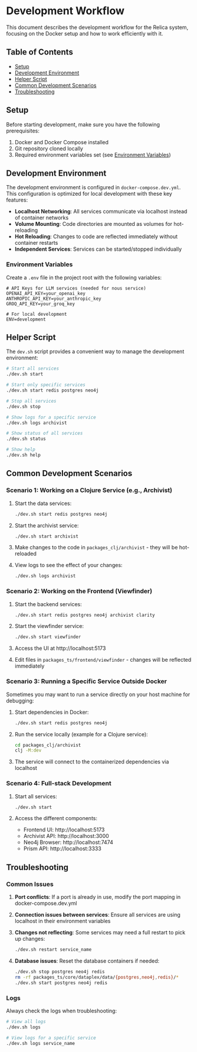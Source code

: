 # Development Workflow

This document describes the development workflow for the Relica system, focusing on the Docker setup and how to work efficiently with it.

## Table of Contents
- [Setup](#setup)
- [Development Environment](#development-environment)
- [Helper Script](#helper-script)
- [Common Development Scenarios](#common-development-scenarios)
- [Troubleshooting](#troubleshooting)

## Setup

Before starting development, make sure you have the following prerequisites:

1. Docker and Docker Compose installed
2. Git repository cloned locally
3. Required environment variables set (see [Environment Variables](#environment-variables))

## Development Environment

The development environment is configured in `docker-compose.dev.yml`. This configuration is optimized for local development with these key features:

- **Localhost Networking**: All services communicate via localhost instead of container networks
- **Volume Mounting**: Code directories are mounted as volumes for hot-reloading
- **Hot Reloading**: Changes to code are reflected immediately without container restarts
- **Independent Services**: Services can be started/stopped individually

### Environment Variables

Create a `.env` file in the project root with the following variables:

```
# API Keys for LLM services (needed for nous service)
OPENAI_API_KEY=your_openai_key
ANTHROPIC_API_KEY=your_anthropic_key
GROQ_API_KEY=your_groq_key

# For local development
ENV=development
```

## Helper Script

The `dev.sh` script provides a convenient way to manage the development environment:

```bash
# Start all services
./dev.sh start

# Start only specific services
./dev.sh start redis postgres neo4j

# Stop all services
./dev.sh stop

# Show logs for a specific service
./dev.sh logs archivist

# Show status of all services
./dev.sh status

# Show help
./dev.sh help
```

## Common Development Scenarios

### Scenario 1: Working on a Clojure Service (e.g., Archivist)

1. Start the data services:
   ```bash
   ./dev.sh start redis postgres neo4j
   ```

2. Start the archivist service:
   ```bash
   ./dev.sh start archivist
   ```

3. Make changes to the code in `packages_clj/archivist` - they will be hot-reloaded

4. View logs to see the effect of your changes:
   ```bash
   ./dev.sh logs archivist
   ```

### Scenario 2: Working on the Frontend (Viewfinder)

1. Start the backend services:
   ```bash
   ./dev.sh start redis postgres neo4j archivist clarity
   ```

2. Start the viewfinder service:
   ```bash
   ./dev.sh start viewfinder
   ```

3. Access the UI at http://localhost:5173

4. Edit files in `packages_ts/frontend/viewfinder` - changes will be reflected immediately

### Scenario 3: Running a Specific Service Outside Docker

Sometimes you may want to run a service directly on your host machine for debugging:

1. Start dependencies in Docker:
   ```bash
   ./dev.sh start redis postgres neo4j
   ```

2. Run the service locally (example for a Clojure service):
   ```bash
   cd packages_clj/archivist
   clj -M:dev
   ```

3. The service will connect to the containerized dependencies via localhost

### Scenario 4: Full-stack Development

1. Start all services:
   ```bash
   ./dev.sh start
   ```

2. Access the different components:
   - Frontend UI: http://localhost:5173
   - Archivist API: http://localhost:3000
   - Neo4j Browser: http://localhost:7474
   - Prism API: http://localhost:3333

## Troubleshooting

### Common Issues

1. **Port conflicts**: If a port is already in use, modify the port mapping in docker-compose.dev.yml

2. **Connection issues between services**: Ensure all services are using localhost in their environment variables

3. **Changes not reflecting**: Some services may need a full restart to pick up changes:
   ```bash
   ./dev.sh restart service_name
   ```

4. **Database issues**: Reset the database containers if needed:
   ```bash
   ./dev.sh stop postgres neo4j redis
   rm -rf packages_ts/core/dataplex/data/{postgres,neo4j,redis}/*
   ./dev.sh start postgres neo4j redis
   ```

### Logs

Always check the logs when troubleshooting:

```bash
# View all logs
./dev.sh logs

# View logs for a specific service
./dev.sh logs service_name
```